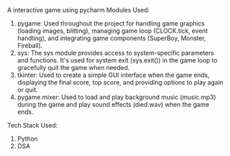 A interactive game using pycharm 
Modules Used:
1. pygame: Used throughout the project for handling game graphics (loading images, blitting), managing game loop (CLOCK.tick, event handling), and integrating game components (SuperBoy, Monster, Fireball).
2. sys: The sys module provides access to system-specific parameters and functions. It's used for system exit (sys.exit()) in the game loop to gracefully quit the game when needed.
3. tkinter: Used to create a simple GUI interface when the game ends, displaying the final score, top score, and providing options to play again or quit.
4. pygame.mixer: Used to load and play background music (music.mp3) during the game and play sound effects (died.wav) when the game ends.

Tech Stack Used:
1. Python
2. DSA
